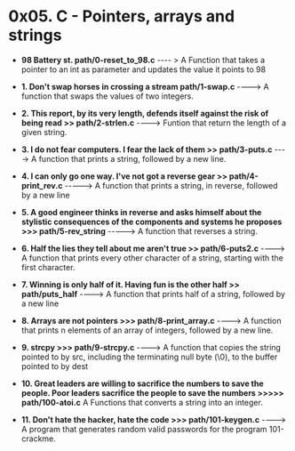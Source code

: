 # 0x05. C - Pointers, arrays and strings

* **98 Battery st. path/0-reset_to_98.c** ---- > A Function that takes a pointer to an int as parameter and updates the value it points to 98

* **1. Don't swap horses in crossing a stream path/1-swap.c** ----> A function that swaps the values of two integers.

* **2. This report, by its very length, defends itself against the risk of being read >> path/2-strlen.c**  ----> Funtion that return the length of a given string.
* **3. I do not fear computers. I fear the lack of them >> path/3-puts.c**  ----> A function that prints a string, followed by a new line.
* **4. I can only go one way. I've not got a reverse gear >> path/4-print_rev.c** -----> A function that prints a string, in reverse, followed by a new line
* **5. A good engineer thinks in reverse and asks himself about the stylistic consequences of the components and systems he proposes >>> path/5-rev_string** -----> A function that reverses a string.
* **6. Half the lies they tell about me aren't true >> path/6-puts2.c** ----> A function that prints every other character of a string, starting with the first character.
* **7. Winning is only half of it. Having fun is the other half >> path/puts_half** ----> A function that prints half of a string, followed by a new line
* **8. Arrays are not pointers >>> path/8-print_array.c** ----> A function that prints n elements of an array of integers, followed by a new line.
* **9. strcpy >>> path/9-strcpy.c** ----> A function that copies the string pointed to by src, including the terminating null byte (\0), to the buffer pointed to by dest
* **10. Great leaders are willing to sacrifice the numbers to save the people. Poor leaders sacrifice the people to save the numbers >>>>> path/100-atoi.c** A Functions that converts a string into an integer.
* **11. Don't hate the hacker, hate the code >>> path/101-keygen.c** ----> A program that generates random valid passwords for the program 101-crackme.